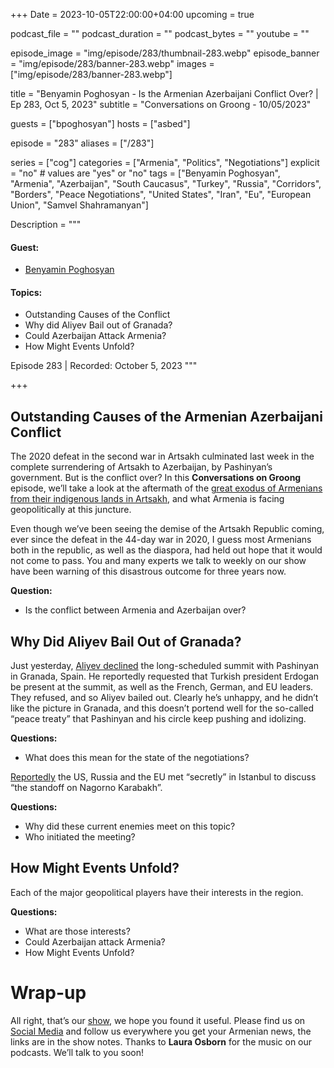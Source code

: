 +++
Date = 2023-10-05T22:00:00+04:00
upcoming = true

podcast_file = ""
podcast_duration = ""
podcast_bytes = ""
youtube = ""


episode_image = "img/episode/283/thumbnail-283.webp"
episode_banner = "img/episode/283/banner-283.webp"
images = ["img/episode/283/banner-283.webp"]

title = "Benyamin Poghosyan - Is the Armenian Azerbaijani Conflict Over? | Ep 283, Oct 5, 2023"
subtitle = "Conversations on Groong - 10/05/2023"

guests = ["bpoghosyan"]
hosts = ["asbed"]

episode = "283"
aliases = ["/283"]

series = ["cog"]
categories = ["Armenia", "Politics", "Negotiations"]
explicit = "no" # values are "yes" or "no"
tags = ["Benyamin Poghosyan", "Armenia", "Azerbaijan", "South Caucasus", "Turkey", "Russia", "Corridors", "Borders", "Peace Negotiations", "United States", "Iran", "Eu", "European Union", "Samvel Shahramanyan"]

Description = """

#### Guest:
* [Benyamin Poghosyan](/guest/bpoghosyan)

#### Topics:
* Outstanding Causes of the Conflict
* Why did Aliyev Bail out of Granada?
* Could Azerbaijan Attack Armenia?
* How Might Events Unfold?

Episode 283 | Recorded: October 5, 2023
"""

+++

## Outstanding Causes of the Armenian Azerbaijani Conflict

The 2020 defeat in the second war in Artsakh culminated last week in the complete surrendering of Artsakh to Azerbaijan, by Pashinyan’s government. But is the conflict over? In this **Conversations on Groong** episode, we’ll take a look at the aftermath of the [great exodus of Armenians from their indigenous lands in Artsakh](https://abcnews.go.com/International/nagorno-karabakh-enclave-emptied-entire-armenian-population-flees/story?id=103655356), and what Armenia is facing geopolitically at this juncture.

Even though we’ve been seeing the demise of the Artsakh Republic coming, ever since the defeat in the 44-day war in 2020, I guess most Armenians both in the republic, as well as the diaspora, had held out hope that it would not come to pass. You and many experts we talk to weekly on our show have been warning of this disastrous outcome for three years now.

**Question:**
* Is the conflict between Armenia and Azerbaijan over?


## Why Did Aliyev Bail Out of Granada?

Just yesterday, [Aliyev declined](https://armenpress.am/eng/news/1121173.html) the long-scheduled summit with Pashinyan in Granada, Spain. He reportedly requested that Turkish president Erdogan be present at the summit, as well as the French, German, and EU leaders. They refused, and so Aliyev bailed out. Clearly he’s unhappy, and he didn’t like the picture in Granada, and this doesn’t portend well for the so-called “peace treaty” that Pashinyan and his circle keep pushing and idolizing.

**Questions:**
* What does this mean for the state of the negotiations?

[Reportedly](https://www.politico.eu/article/eu-us-and-russia-held-secret-talks-days-before-nagorno-karabakh-crisis/) the US, Russia and the EU met “secretly” in Istanbul to discuss “the standoff on Nagorno Karabakh”.

**Questions:**
* Why did these current enemies meet on this topic?
* Who initiated the meeting?


## How Might Events Unfold?

Each of the major geopolitical players have their interests in the region.

**Questions:**
* What are those interests?
* Could Azerbaijan attack Armenia?
* How Might Events Unfold?


# Wrap-up

All right, that’s our [show](https://podcasts.groong.org/), we hope you found it useful. Please find us on [Social Media](https://lintr.ee/groong) and follow us everywhere you get your Armenian news, the links are in the show notes. Thanks to **Laura Osborn** for the music on our podcasts. We’ll talk to you soon!
